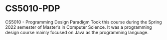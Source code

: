 # CS5010-PDP
CS5010 - Programming Design Paradigm Took this course during the Spring 2022 semester of Master’s in Computer Science. It was a programming design course mainly focused on Java as the programming language.
